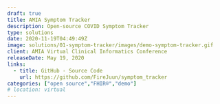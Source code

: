 ```yaml
---
draft: true
title: AMIA Symptom Tracker
description: Open-source COVID Symptom Tracker
type: solutions
date: 2020-11-19T04:49:49Z
image: solutions/01-symptom-tracker/images/demo-symptom-tracker.gif
client: AMIA Virtual Clinical Informatics Conference
releaseDate: May 19, 2020
links: 
  - title: GitHub - Source Code
    url: https://github.com/FireJuun/symptom_tracker
categories: ["open source","FHIR®","demo"]
# location: virtual
---
```


